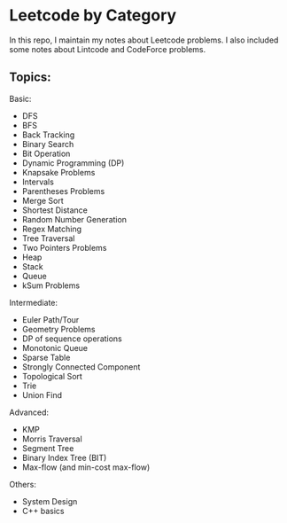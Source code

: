 Leetcode by Category
===

In this repo, I maintain my notes about Leetcode problems. I also included some notes about Lintcode and CodeForce problems.

Topics:
---

Basic:
* DFS
* BFS
* Back Tracking
* Binary Search
* Bit Operation
* Dynamic Programming (DP)
* Knapsake Problems
* Intervals
* Parentheses	Problems
* Merge Sort
* Shortest Distance	
* Random Number Generation
* Regex Matching
* Tree Traversal
* Two Pointers Problems
* Heap
* Stack	
* Queue
* kSum Problems
 
Intermediate:
 
* Euler Path/Tour
* Geometry Problems
* DP of sequence operations
* Monotonic Queue	
* Sparse Table
* Strongly Connected Component
* Topological Sort
* Trie	
* Union Find
 
Advanced:
* KMP
* Morris Traversal
* Segment Tree
* Binary Index Tree	(BIT)
* Max-flow (and min-cost max-flow)

Others:
* System Design
* C++ basics
